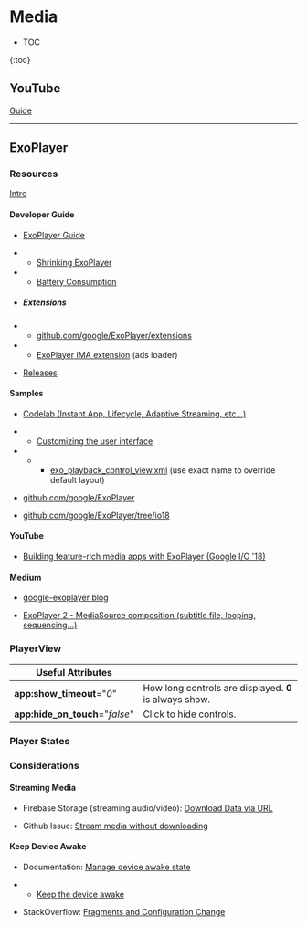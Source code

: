 # Media

<ul>
<li>TOC</li>
</ul>
{:toc}

## YouTube
[Guide](https://docs.google.com/document/d/1SP3mo4c4aFclQSJG4ECrCIqbrytPNm_f2LgtULTY25Y/edit)

---

## ExoPlayer

### Resources
[Intro](https://developer.android.com/guide/topics/media/exoplayer)

#### Developer Guide

- [ExoPlayer Guide](https://google.github.io/ExoPlayer/guide.html)

- - [Shrinking ExoPlayer](https://google.github.io/ExoPlayer/shrinking.html)

- - [Battery Consumption](https://google.github.io/ExoPlayer/battery-consumption.html)

- ##### Extensions

- -  [github.com/google/ExoPlayer/extensions](https://github.com/google/ExoPlayer/tree/release-v2/extensions/)

- -  [ExoPlayer IMA extension](https://github.com/google/ExoPlayer/tree/release-v2/extensions/ima) (ads loader)

- [Releases](https://github.com/google/ExoPlayer/releases)

#### Samples

- [Codelab (Instant App, Lifecycle, Adaptive Streaming, etc...)](https://codelabs.developers.google.com/codelabs/exoplayer-intro/#0)
- - [Customizing the user interface](https://codelabs.developers.google.com/codelabs/exoplayer-intro/#6)
- - - [exo_playback_control_view.xml](https://raw.githubusercontent.com/google/ExoPlayer/release-v2/library/ui/src/main/res/layout/exo_playback_control_view.xml) (use exact name to override default layout)

- [github.com/google/ExoPlayer](https://github.com/google/ExoPlayer)

- [github.com/google/ExoPlayer/tree/io18](https://github.com/google/ExoPlayer/tree/io18)

#### YouTube

- [Building feature-rich media apps with ExoPlayer (Google I/O '18)](https://www.youtube.com/watch?v=svdq1BWl4r8)

#### Medium

- [google-exoplayer blog](https://medium.com/google-exoplayer)

- [ExoPlayer 2 - MediaSource composition (subtitle file, looping, sequencing...)](https://medium.com/google-exoplayer/exoplayer-2-x-mediasource-composition-6c285fcbca1f)

### PlayerView

| Useful Attributes||
| ----------------- | --- |
| **app:show_timeout**="_0_" | How long controls are displayed. **0** is always show. |
| **app:hide_on_touch**="_false_" | Click to hide controls.

### Player States

### Considerations

#### Streaming Media
- Firebase Storage (streaming audio/video): [Download Data via URL](https://firebase.google.com/docs/storage/android/download-files#download_data_via_url)

- Github Issue: [Stream media without downloading](https://github.com/google/ExoPlayer/issues/5028)

#### Keep Device Awake

- Documentation: [Manage device awake state](https://developer.android.com/training/scheduling/)

- - [Keep the device awake](https://developer.android.com/training/scheduling/wakelock)

- StackOverflow: [Fragments and Configuration Change](https://stackoverflow.com/a/53908821/2253682)